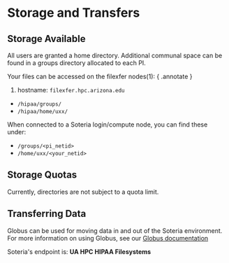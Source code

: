 # Storage and Transfers


## Storage Available

All users are granted a home directory. Additional communal space can be found in a groups directory allocated to each PI.

Your files can be accessed on the filexfer nodes(1):
{ .annotate }

1.  hostname: ```filexfer.hpc.arizona.edu```

<ul>
    <li> <code>/hipaa/groups/<pi_netid></code> </li>
    <li><code>/hipaa/home/uxx/<your_netid></code></li>
</ul>

When connected to a Soteria login/compute node, you can find these under:

* ```/groups/<pi_netid>```
* ```/home/uxx/<your_netid>```

## Storage Quotas

Currently, directories are not subject to a quota limit.

## Transferring Data

Globus can be used for moving data in and out of the Soteria environment. For more information on using Globus, see our [Globus documentation](../../../storage_and_transfers/transfers/globus/)

Soteria's endpoint is: **UA HPC HIPAA Filesystems**